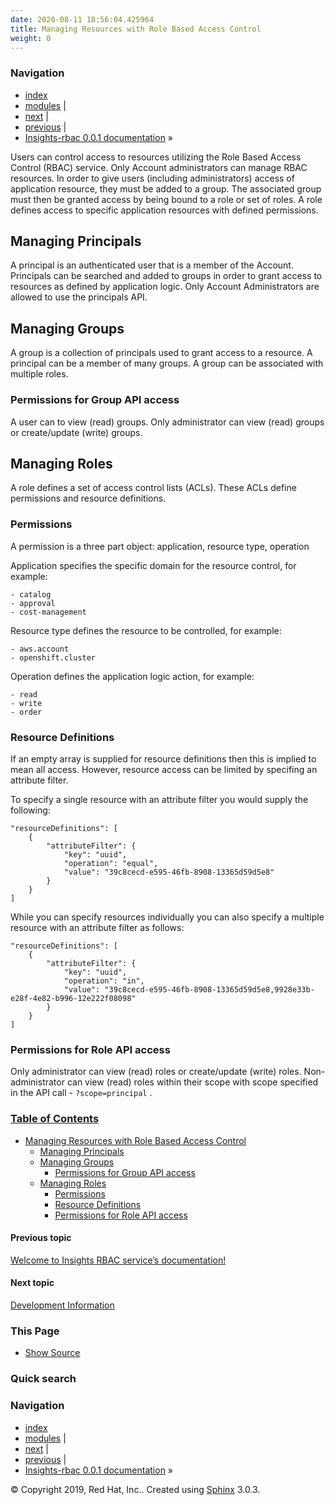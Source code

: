 ```yaml
---
date: 2020-08-11 18:56:04.425964
title: Managing Resources with Role Based Access Control
weight: 0
---
```

### Navigation

  - [index](genindex/ "General Index")
  - [modules](py-modindex/ "Python Module Index") |
  - [next](development/ "Development Information")
    |
  - [previous](index/ "Welcome to Insights RBAC service’s documentation!")
    |
  - [Insights-rbac 0.0.1 documentation](index/) »


Users can control access to resources utilizing the Role Based Access
Control (RBAC) service. Only Account administrators can manage RBAC
resources. In order to give users (including administrators) access of
application resource, they must be added to a group. The associated
group must then be granted access by being bound to a role or set of
roles. A role defines access to specific application resources with
defined permissions.

## Managing Principals

A principal is an authenticated user that is a member of the Account.
Principals can be searched and added to groups in order to grant access
to resources as defined by application logic. Only Account
Administrators are allowed to use the principals API.

## Managing Groups

A group is a collection of principals used to grant access to a
resource. A principal can be a member of many groups. A group can be
associated with multiple roles.

### Permissions for Group API access

A user can to view (read) groups. Only administrator can view (read)
groups or create/update (write) groups.

## Managing Roles

A role defines a set of access control lists (ACLs). These ACLs define
permissions and resource definitions.

### Permissions

A permission is a three part object: application, resource type,
operation

Application specifies the specific domain for the resource control, for
example:

    - catalog
    - approval
    - cost-management

Resource type defines the resource to be controlled, for example:

    - aws.account
    - openshift.cluster

Operation defines the application logic action, for example:

    - read
    - write
    - order

### Resource Definitions

If an empty array is supplied for resource definitions then this is
implied to mean all access. However, resource access can be limited by
specifing an attribute filter.

To specify a single resource with an attribute filter you would supply
the following:

    "resourceDefinitions": [
        {
            "attributeFilter": {
                "key": "uuid",
                "operation": "equal",
                "value": "39c8cecd-e595-46fb-8908-13365d59d5e8"
            }
        }
    ]

While you can specify resources individually you can also specify a
multiple resource with an attribute filter as follows:

    "resourceDefinitions": [
        {
            "attributeFilter": {
                "key": "uuid",
                "operation": "in",
                "value": "39c8cecd-e595-46fb-8908-13365d59d5e8,9928e33b-e28f-4e82-b996-12e222f08098"
            }
        }
    ]

### Permissions for Role API access

Only administrator can view (read) roles or create/update (write) roles.
Non-administrator can view (read) roles within their scope with scope
specified in the API call - ` ?scope=principal ` .

### [Table of Contents](index/)

  - [Managing Resources with Role Based Access Control](#)
      - [Managing Principals](#managing-principals)
      - [Managing Groups](#managing-groups)
          - [Permissions for Group API
            access](#permissions-for-group-api-access)
      - [Managing Roles](#managing-roles)
          - [Permissions](#permissions)
          - [Resource Definitions](#resource-definitions)
          - [Permissions for Role API
            access](#permissions-for-role-api-access)

#### Previous topic

[Welcome to Insights RBAC service’s
documentation\!](index/ "previous chapter")

#### Next topic

[Development Information](development/ "next chapter")

### This Page

  - [Show Source](_sources/management.rst.txt)

### Quick search

### Navigation

  - [index](genindex/ "General Index")
  - [modules](py-modindex/ "Python Module Index") |
  - [next](development/ "Development Information")
    |
  - [previous](index/ "Welcome to Insights RBAC service’s documentation!")
    |
  - [Insights-rbac 0.0.1 documentation](index/) »

© Copyright 2019, Red Hat, Inc.. Created using
[Sphinx](http://sphinx-doc.org/) 3.0.3.